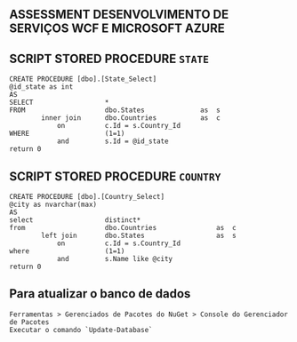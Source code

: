 ## ASSESSMENT DESENVOLVIMENTO DE SERVIÇOS WCF E MICROSOFT AZURE 

## SCRIPT STORED PROCEDURE `STATE`

``` script
CREATE PROCEDURE [dbo].[State_Select]
@id_state as int
AS
SELECT					*
FROM					dbo.States				as	s
		inner join		dbo.Countries			as	c
			on			c.Id = s.Country_Id
WHERE					(1=1)
			and			s.Id = @id_state
return 0
```

## SCRIPT STORED PROCEDURE `COUNTRY`
``` script
CREATE PROCEDURE [dbo].[Country_Select]
@city as nvarchar(max)
AS
select					distinct*
from					dbo.Countries				as	c
		left join		dbo.States					as	s
			on			c.Id = s.Country_Id
where					(1=1)
			and			s.Name like @city
return 0
```

## Para atualizar o banco de dados
```
Ferramentas > Gerenciados de Pacotes do NuGet > Console do Gerenciador de Pacotes
Executar o comando `Update-Database`
```